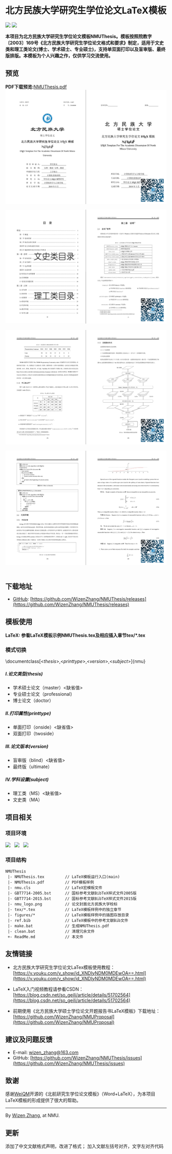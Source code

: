 # 北方民族大学研究生学位论文LaTeX模板
[![](https://img.shields.io/badge/version-v5.0-brightgreen.svg)](https://github.com/WizenZhang/NMUThesis/releases)   ![](https://img.shields.io/badge/license-MIT-blue.svg)

**本项目为北方民族大学研究生学位论文模板NMUThesis。模板按照院教字〔2003〕169号《北方民族大学研究生学位论文格式和要求》制定，适用于文史类和理工类论文(博士、学术硕士、专业硕士)，支持单双面打印以及盲审版、最终版排版。本模板为个人兴趣之作，仅供学习交流使用。**


## 预览

**PDF下载预览:**[NMUThesis.pdf](https://raw.githubusercontent.com/WizenZhang/NMUThesis/master/NMUThesis.pdf)
![](figures/NMUThesis_1.jpg)

![](figures/NMUThesis_2.jpg) 
  
![](figures/NMUThesis_3.jpg) 
  
![](figures/NMUThesis_4.jpg)   

## 下载地址

+ [GitHub](https://github.com/WizenZhang/NMUThesis): [https://github.com/WizenZhang/NMUThesis/releases](https://github.com/WizenZhang/NMUThesis/releases)

## 模板使用

**LaTeX: 参看LaTeX模板示例NMUThesis.tex及相应插入章节tex/*.tex**

### 模式切换

\documentclass[<*thesis*>,<*printtype*>,<*version*>,<*subject*>]{nmu}

##### I.论文类型(thesis)
+ 学术硕士论文（master）<缺省值>
+ 专业硕士论文（professional）
+ 博士论文（doctor）

##### II.打印属性(printtype)

+ 单面打印（onside）<缺省值>
+ 双面打印（twoside）

##### III.论文版本(version)
+ 盲审版（blind）<缺省值>
+ 最终版（ultimate）

##### IV.学科设置(subject)
+ 理工类（MS）<缺省值>
+ 文史类（MA）
## 项目相关

### 项目环境

![](https://img.shields.io/badge/Windows%207-64bit-blue.svg)   ![](https://img.shields.io/badge/TeXstudio-2.12.16-orange.svg)   ![](https://img.shields.io/badge/Texlive2019-20190410-ff69b4.svg)

### 项目结构

```
NMUThesis
 |- NMUThesis.tex         // LaTeX模板运行入口(main)
 |- NMUThesis.pdf         // PDF模板样例
 |- nmu.cls               // LaTeX宏模板文件
 |- GBT7714-2005.bst      // 国标参考文献BibTeX样式文件2005版
 |- GBT7714-2015.bst      // 国标参考文献BibTeX样式文件2015版
 |- nmu_logo.png          // 论文封面北方民族大学校标
 |- tex/*.tex             // LaTeX模板样例中的独立章节
 |- figures/*             // LaTeX模板样例中的插图存放目录
 |- ref.bib               // LaTeX模板中的参考文献Bib文件
 |- make.bat              // 生成NMUThesis.pdf
 |- clean.bat             // 清理冗余文件
 +- ReadMe.md             // 本文件
```

## 友情链接

+ 北方民族大学研究生学位论文LaTex模板使用教程：
[https://v.youku.com/v_show/id_XNDIyNDM0MDEwOA==.html](https://v.youku.com/v_show/id_XNDIyNDM0MDEwOA==.html)

+ LaTeX入门视频教程请参看CSDN：
[https://blog.csdn.net/so_geili/article/details/51702564](https://blog.csdn.net/so_geili/article/details/51702564)

+ 前期使用《北方民族大学硕士学位论文开题报告书LaTeX模板》下载地址：
[https://github.com/WizenZhang/NMUProposal](https://github.com/WizenZhang/NMUProposal)

## 建议及问题反馈

+ E-mail: [wizen_zhang@163.com](wizen_zhang@163.com)
+ GitHub: [https://github.com/WizenZhang/NMUThesis/issues](https://github.com/WizenZhang/NMUThesis/issues)

## 致谢

感谢[WeiQM](https://github.com/CheckBoxStudio/BUAAThesis)开源的《北航研究生学位论文模板》（Word+LaTeX），为本项目LaTeX模板的形成提供了很大的帮助。

***

By [Wizen Zhang](https://wizenzhang.github.io/), at NMU.

## 更新

添加了中文文献格式声明，改进了格式；
加入文献左括号对齐，文字左对齐代码
